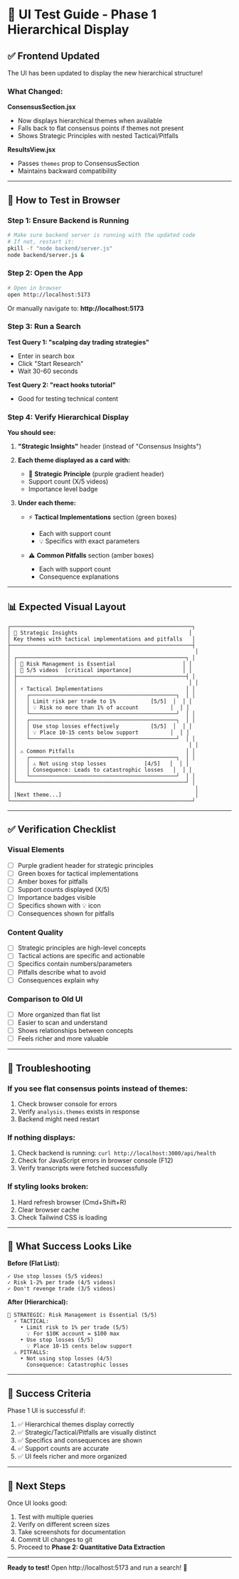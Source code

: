 # 🎨 UI Test Guide - Phase 1 Hierarchical Display

## ✅ Frontend Updated

The UI has been updated to display the new hierarchical structure!

### What Changed:

**ConsensusSection.jsx**
- Now displays hierarchical themes when available
- Falls back to flat consensus points if themes not present
- Shows Strategic Principles with nested Tactical/Pitfalls

**ResultsView.jsx**
- Passes `themes` prop to ConsensusSection
- Maintains backward compatibility

---

## 🧪 How to Test in Browser

### Step 1: Ensure Backend is Running
```bash
# Make sure backend server is running with the updated code
# If not, restart it:
pkill -f "node backend/server.js"
node backend/server.js &
```

### Step 2: Open the App
```bash
# Open in browser
open http://localhost:5173
```

Or manually navigate to: **http://localhost:5173**

### Step 3: Run a Search

**Test Query 1: "scalping day trading strategies"**
- Enter in search box
- Click "Start Research"
- Wait 30-60 seconds

**Test Query 2: "react hooks tutorial"**
- Good for testing technical content

### Step 4: Verify Hierarchical Display

**You should see:**

1. **"Strategic Insights"** header (instead of "Consensus Insights")

2. **Each theme displayed as a card with:**
   - 🎯 **Strategic Principle** (purple gradient header)
   - Support count (X/5 videos)
   - Importance level badge
   
3. **Under each theme:**
   - ⚡ **Tactical Implementations** section (green boxes)
     - Each with support count
     - 💡 Specifics with exact parameters
   
   - ⚠️ **Common Pitfalls** section (amber boxes)
     - Each with support count
     - Consequence explanations

---

## 📊 Expected Visual Layout

```
┌─────────────────────────────────────────────────────────┐
│ 🎯 Strategic Insights                                   │
│ Key themes with tactical implementations and pitfalls   │
├─────────────────────────────────────────────────────────┤
│                                                          │
│ ┌─────────────────────────────────────────────────────┐ │
│ │ 🎯 Risk Management is Essential                     │ │
│ │ 👥 5/5 videos  [critical importance]                │ │
│ ├─────────────────────────────────────────────────────┤ │
│ │                                                      │ │
│ │ ⚡ Tactical Implementations                          │ │
│ │   ┌──────────────────────────────────────────────┐  │ │
│ │   │ Limit risk per trade to 1%           [5/5]  │  │ │
│ │   │ 💡 Risk no more than 1% of account          │  │ │
│ │   └──────────────────────────────────────────────┘  │ │
│ │   ┌──────────────────────────────────────────────┐  │ │
│ │   │ Use stop losses effectively          [5/5]  │  │ │
│ │   │ 💡 Place 10-15 cents below support          │  │ │
│ │   └──────────────────────────────────────────────┘  │ │
│ │                                                      │ │
│ │ ⚠️ Common Pitfalls                                   │ │
│ │   ┌──────────────────────────────────────────────┐  │ │
│ │   │ ⚠️ Not using stop losses            [4/5]   │  │ │
│ │   │ Consequence: Leads to catastrophic losses   │  │ │
│ │   └──────────────────────────────────────────────┘  │ │
│ └─────────────────────────────────────────────────────┘ │
│                                                          │
│ [Next theme...]                                          │
└─────────────────────────────────────────────────────────┘
```

---

## ✅ Verification Checklist

### Visual Elements
- [ ] Purple gradient header for strategic principles
- [ ] Green boxes for tactical implementations
- [ ] Amber boxes for pitfalls
- [ ] Support counts displayed (X/5)
- [ ] Importance badges visible
- [ ] Specifics shown with 💡 icon
- [ ] Consequences shown for pitfalls

### Content Quality
- [ ] Strategic principles are high-level concepts
- [ ] Tactical actions are specific and actionable
- [ ] Specifics contain numbers/parameters
- [ ] Pitfalls describe what to avoid
- [ ] Consequences explain why

### Comparison to Old UI
- [ ] More organized than flat list
- [ ] Easier to scan and understand
- [ ] Shows relationships between concepts
- [ ] Feels richer and more valuable

---

## 🐛 Troubleshooting

### If you see flat consensus points instead of themes:
1. Check browser console for errors
2. Verify `analysis.themes` exists in response
3. Backend might need restart

### If nothing displays:
1. Check backend is running: `curl http://localhost:3000/api/health`
2. Check for JavaScript errors in browser console (F12)
3. Verify transcripts were fetched successfully

### If styling looks broken:
1. Hard refresh browser (Cmd+Shift+R)
2. Clear browser cache
3. Check Tailwind CSS is loading

---

## 📸 What Success Looks Like

**Before (Flat List):**
```
✓ Use stop losses (5/5 videos)
✓ Risk 1-2% per trade (4/5 videos)
✓ Don't revenge trade (3/5 videos)
```

**After (Hierarchical):**
```
🎯 STRATEGIC: Risk Management is Essential (5/5)
  ⚡ TACTICAL:
    • Limit risk to 1% per trade (5/5)
      💡 For $10K account = $100 max
    • Use stop losses (5/5)
      💡 Place 10-15 cents below support
  ⚠️ PITFALLS:
    • Not using stop losses (4/5)
      Consequence: Catastrophic losses
```

---

## 🎉 Success Criteria

Phase 1 UI is successful if:
1. ✅ Hierarchical themes display correctly
2. ✅ Strategic/Tactical/Pitfalls are visually distinct
3. ✅ Specifics and consequences are shown
4. ✅ Support counts are accurate
5. ✅ UI feels richer and more organized

---

## 📝 Next Steps

Once UI looks good:
1. Test with multiple queries
2. Verify on different screen sizes
3. Take screenshots for documentation
4. Commit UI changes to git
5. Proceed to **Phase 2: Quantitative Data Extraction**

---

**Ready to test!** Open http://localhost:5173 and run a search! 🚀
